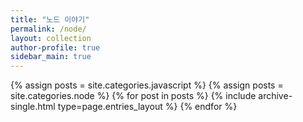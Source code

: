 ```yaml
---
title: "노드 이야기"
permalink: /node/
layout: collection
author-profile: true
sidebar_main: true
---
```


{% assign posts = site.categories.javascript %}
{% assign posts = site.categories.node %}
{% for post in posts %} {% include archive-single.html type=page.entries_layout %} {% endfor %}
